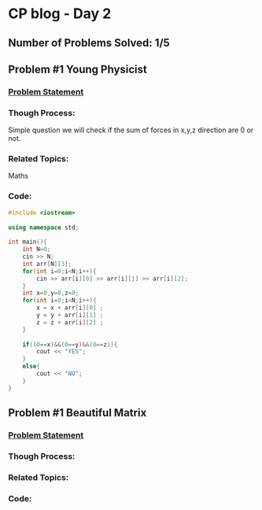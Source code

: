 # CP blog - Day 2
## Number of Problems Solved: 1/5

## Problem #1 Young Physicist
### [Problem Statement](http://codeforces.com/problemset/problem/69/A)
### Though Process:
Simple question we will check if the sum of forces in x,y,z direction are 0 or not.
### Related Topics:
Maths
### Code:
```c++
#include <iostream>
 
using namespace std;
 
int main(){
    int N=0;
    cin >> N;
    int arr[N][3];
    for(int i=0;i<N;i++){
        cin >> arr[i][0] >> arr[i][1] >> arr[i][2];
    }
    int x=0,y=0,z=0;
    for(int i=0;i<N;i++){
        x = x + arr[i][0] ;
        y = y + arr[i][1] ;
        z = z + arr[i][2] ;
    }
    
    if((0==x)&&(0==y)&&(0==z)){
        cout << "YES";
    }
    else{
        cout << "NO";
    }
}
```
## Problem #1 Beautiful Matrix
### [Problem Statement](http://codeforces.com/problemset/problem/263/A)
### Though Process:
### Related Topics:
### Code:
